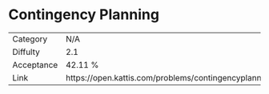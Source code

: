 # Contingency Planning

<table>
    <tr>
        <td>Category</td>
        <td>N/A</td>
    </tr>
    <tr>
        <td>Diffulty</td>
        <td>2.1</td>
    </tr>
    <tr>
        <td>Acceptance</td>
        <td>42.11 %</td>
    </tr>
    <tr>
        <td>Link</td>
        <td>https://open.kattis.com/problems/contingencyplanning</td>
    </tr>
</table>